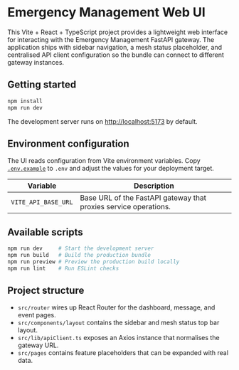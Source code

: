 # Emergency Management Web UI

This Vite + React + TypeScript project provides a lightweight web interface for
interacting with the Emergency Management FastAPI gateway. The application ships
with sidebar navigation, a mesh status placeholder, and centralised API client
configuration so the bundle can connect to different gateway instances.

## Getting started

```bash
npm install
npm run dev
```

The development server runs on [http://localhost:5173](http://localhost:5173) by
default.

## Environment configuration

The UI reads configuration from Vite environment variables. Copy
[`.env.example`](./.env.example) to `.env` and adjust the values for your
deployment target.

| Variable             | Description                                                       |
| -------------------- | ----------------------------------------------------------------- |
| `VITE_API_BASE_URL`  | Base URL of the FastAPI gateway that proxies service operations. |

## Available scripts

```bash
npm run dev     # Start the development server
npm run build   # Build the production bundle
npm run preview # Preview the production build locally
npm run lint    # Run ESLint checks
```

## Project structure

- `src/router` wires up React Router for the dashboard, message, and event pages.
- `src/components/layout` contains the sidebar and mesh status top bar layout.
- `src/lib/apiClient.ts` exposes an Axios instance that normalises the gateway URL.
- `src/pages` contains feature placeholders that can be expanded with real data.
